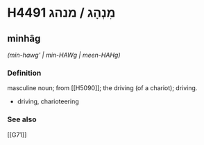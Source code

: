 # H4491 מִנְהָג / מנהג

## minhâg

_(min-hawg' | min-HAWɡ | meen-HAHɡ)_

### Definition

masculine noun; from [[H5090]]; the driving (of a chariot); driving.

- driving, charioteering
### See also

[[G71]]


